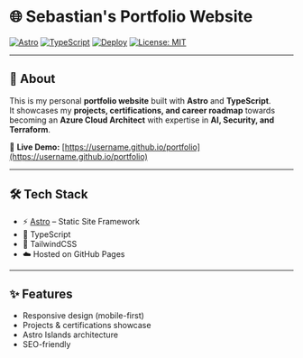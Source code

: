 # 🌐 Sebastian's Portfolio Website

[![Astro](https://img.shields.io/badge/Built%20with-Astro-BC52EE?logo=astro&logoColor=white)](https://astro.build/)
[![TypeScript](https://img.shields.io/badge/Code-TypeScript-3178C6?logo=typescript&logoColor=white)](https://www.typescriptlang.org/)
[![Deploy](https://img.shields.io/badge/Deployed%20on-GitHub%20Pages-181717?logo=github&logoColor=white)](https://username.github.io/portfolio)
[![License: MIT](https://img.shields.io/badge/License-MIT-green.svg)](LICENSE)

---

## 📖 About

This is my personal **portfolio website** built with **Astro** and **TypeScript**.  
It showcases my **projects, certifications, and career roadmap** towards becoming an **Azure Cloud Architect** with expertise in **AI, Security, and Terraform**.

🔗 **Live Demo:** [https://username.github.io/portfolio](https://username.github.io/portfolio)

---

## 🛠️ Tech Stack

- ⚡ [Astro](https://astro.build/) – Static Site Framework  
- 🔷 TypeScript  
- 🎨 TailwindCSS  
- ☁️ Hosted on GitHub Pages  

---

## ✨ Features

- Responsive design (mobile-first)  
- Projects & certifications showcase  
- Astro Islands architecture  
- SEO-friendly


